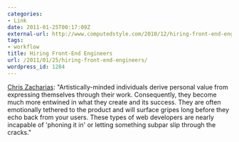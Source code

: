 ```yaml
---
categories:
- Link
date: 2011-01-25T00:17:09Z
external-url: http://www.computedstyle.com/2010/12/hiring-front-end-engineers.html
tags:
- workflow
title: Hiring Front-End Engineers
url: /2011/01/25/hiring-front-end-engineers/
wordpress_id: 1284
---
```


<a href="http://www.computedstyle.com/2010/12/hiring-front-end-engineers.html">Chris Zacharias</a>: "Artistically-minded individuals derive personal value from expressing themselves through their work. Consequently, they become much more entwined in what they create and its success. They are often emotionally tethered to the product and will surface gripes long before they echo back from your users. These types of web developers are nearly incapable of 'phoning it in' or letting something subpar slip through the cracks."
